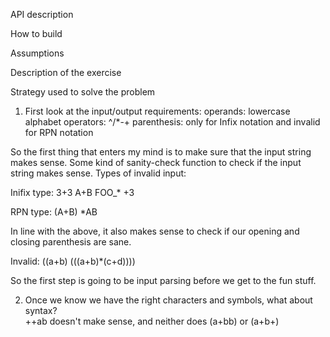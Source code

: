 API description

How to build

Assumptions

Description of the exercise



Strategy used to solve the problem

   1. First look at the input/output requirements:
   operands: lowercase alphabet
   operators: ^/*-+
   parenthesis: only for Infix notation and invalid for RPN notation

   So the first thing that enters my mind is to make sure that the input string makes sense.  Some kind of
   sanity-check function to check if the input string makes sense.  Types of invalid input:

   Inifix type:
   3+3
   A+B
   FOO_*
   +3

   RPN type:
   (A+B)
   *AB

   In line with the above, it also makes sense to check if our opening and closing parenthesis are sane.

   Invalid:
   ((a+b)
   (((a+b)*(c+d))))

   So the first step is going to be input parsing before we get to the fun stuff.

   2.  Once we know we have the right characters and symbols, what about syntax?  
   ++ab doesn't make sense, and neither does (a+bb) or (a+b+)



